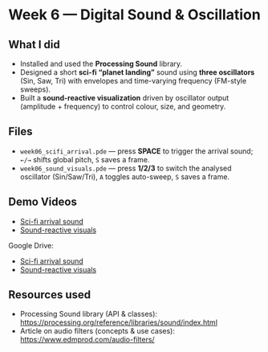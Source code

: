 # Week 6 — Digital Sound & Oscillation

## What I did
- Installed and used the **Processing Sound** library.
- Designed a short **sci-fi “planet landing”** sound using **three oscillators** (Sin, Saw, Tri) with envelopes and time-varying frequency (FM-style sweeps).
- Built a **sound-reactive visualization** driven by oscillator output (amplitude + frequency) to control colour, size, and geometry.

## Files
- `week06_scifi_arrival.pde` — press **SPACE** to trigger the arrival sound; `←/→` shifts global pitch, `S` saves a frame.
- `week06_sound_visuals.pde` — press **1/2/3** to switch the analysed oscillator (Sin/Saw/Tri), `A` toggles auto-sweep, `S` saves a frame.

## Demo Videos
- [Sci-fi arrival sound](./week6-Planet%20Landing%20sound.mp4)
- [Sound-reactive visuals](./week6-Sound-ReactiveVisualization.mp4)

Google Drive:
- [Sci-fi arrival sound](https://drive.google.com/file/d/1RxUtvn6JqNJvK8u5sfPKKNUfIG9FWtle/view?usp=drive_link)
- [Sound-reactive visuals](https://drive.google.com/file/d/1qJM5hK8K19HqeFczP3Kndu5zPCFkjZZj/view?usp=drive_link)

## Resources used
- Processing Sound library (API & classes): https://processing.org/reference/libraries/sound/index.html
- Article on audio filters (concepts & use cases): https://www.edmprod.com/audio-filters/
